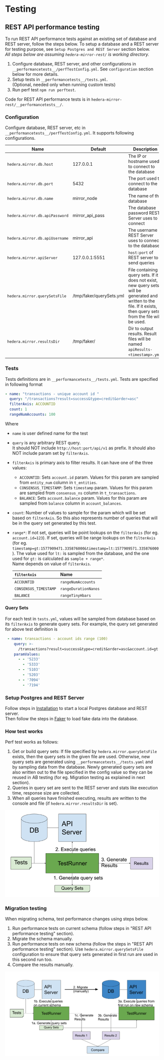 # Testing

## REST API performance testing

To run REST API performance tests against an existing set of database and REST server, follow the steps below. To setup
a database and a REST server for testing purpose, see `Setup Postgres and REST Server` section below. \
_All steps below are assuming `hedera-mirror-rest/` is working directory._

1. Configure database, REST server, and other configurations in `__performancetests__/perfTestConfig.yml`.
   See `configuration` section below for more details.
2. Setup tests in `__performancetests__/tests.yml`. \
   (Optional, needed only when running custom tests)
3. Run perf test `npm run perftest`.

Code for REST API performance tests is in `hedera-mirror-rest/__performancetests__/`.

### Configuration

Configure database, REST server, etc in `__performancetests__/perfTestConfig.yml`. It supports following configurations.

| Name                           | Default                  | Description                                                                                                                                                           |
| ------------------------------ | ------------------------ | --------------------------------------------------------------------------------------------------------------------------------------------------------------------- |
| `hedera.mirror.db.host`        | 127.0.0.1                | The IP or hostname used to connect to the database                                                                                                                    |
| `hedera.mirror.db.port`        | 5432                     | The port used to connect to the database                                                                                                                              |
| `hedera.mirror.db.name`        | mirror_node              | The name of the database                                                                                                                                              |
| `hedera.mirror.db.apiPassword` | mirror_api_pass          | The database password REST Server uses to connect                                                                                                                     |
| `hedera.mirror.db.apiUsername` | mirror_api               | The username REST Server uses to connect to the database                                                                                                              |
| `hedera.mirror.apiServer`      | 127.0.0.1:5551           | `host:port` of REST server to send queries                                                                                                                            |
| `hedera.mirror.querySetsFile`  | /tmp/faker/querySets.yml | File containing query sets. If it does not exist, new query sets will be generated and written to the file. If it exists, then query sets from the file will be used. |
| `hedera.mirror.resultsDir`     | /tmp/faker/              | Dir to output results. Result files will be named `apiResults-<timestamp>.yml`.                                                                                       |

### Tests

Tests definitions are in `__performancetests__/tests.yml`.
Tests are specified in following format

```yaml
- name: "transactions - unique account id "
  query: "/transactions?result=success&type=credit&order=asc"
  filterAxis: ACCOUNTID
  count: 1
  rangeNumAccounts: 100
```

Where

-   `name` is user defined name for the test
-   `query` is any arbitrary REST query. \
    It should NOT include `http://host:port/api/v1` as prefix. It should also NOT include param set by `filterAxis`.
-   `filterAxis` is primary axis to filter results. It can have one of the three values:
    -   `ACCOUNTID`: Sets `account.id` param. Values for this param are sampled from `entity_num` column in `t_entities`.
    -   `CONSENSUS_TIMESTAMP`: Sets `timestamp` param. Values for this param are sampled from `consensus_ns` column in
        `t_transactions`.
    -   `BALANCE`: Sets `account.balance` param. Values for this param are sampled from `balance` column in
        `account_balances`.
-   `count`: Number of values to sample for the param which will be set based on `filterAxis`. So this also represents
    number of queries that will be in the query set generated by this test.
-   `range*`: If not set, queries will be point lookups on the `filterAxis` (for eg. `account.id=123`). If set, queries
    will be range lookups on the `filterAxis` (for eg.
    `timestamp=gt:1577909471.335876000&timestamp=lt:1577909571.335876000`). The value used for `lt:` is sampled from the
    database, and the one used for `gt:` is calculated as `sample + range*`. \
    Name depends on value of `filterAxis`.

    | `filterAxis`          | Name                 |
    | --------------------- | -------------------- |
    | `ACCOUNTID`           | `rangeNumAccounts`   |
    | `CONSENSUS_TIMESTAMP` | `rangeDurationNanos` |
    | `BALANCE`             | `rangeTinyHbars`     |

#### Query Sets

For each test in `tests.yml`, values will be sampled from database based on its `filterAxis` to generate query sets.
For example, the query set generated for above test definition is

```yaml
 - name: transactions - account ids range (100)
    query: >-
      /transactions?result=success&type=credit&order=asc&account.id=gt:%s&account.id=lt:%s
    paramValues:
      - - '5233'
        - '5333'
      - - '5103'
        - '5203'
      - - '7094'
        - '7194'
```

### Setup Postgres and REST Server

Follow steps in [Installation](./installation.md) to start a local Postgres database and REST server. \
Then follow the steps in [Faker](./../faker/docs/README.md) to load fake data into the database.

### How test works

Perf test works as follows:

1. Get or build query sets: If file specified by `hedera.mirror.querySetsFile` exists, then the query sets in the given
   file are used. Otherwise, new query sets are generated using `__performancetests__/tests.yaml` and by sampling data
   from the database. Newly generated query sets are also written out to the file specified in the config value so they
   can be reused in AB testing (for eg. Migration testing as explained in next section).
2. Queries in query set are sent to the REST server and stats like execution time, response size are collected.
3. When all queries have finished executing, results are written to the console and file (if `hedera.mirror.resultsDir`
   is set).

![REST API Perf test architecture](images/rest_api_perf_test_architecture.png)

### Migration testing

When migrating schema, test performance changes using steps below.

1. Run performance tests on current schema (follow steps in "REST API performance testing" section).
2. Migrate the schema manually.
3. Run performance tests on new schema (follow the steps in "REST API performance testing" section).
   Use `hedera.mirror.querySetsFile` configuration to ensure that query sets generated in first run are used in this
   second run too.
4. Compare the results manually.

![REST API Perf test migration](images/rest_api_perf_test_migration.png)
